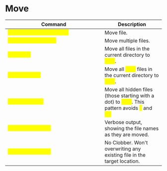 # Move

<table data-header-hidden data-full-width="true"><thead><tr><th width="296">Command</th><th>Description</th></tr></thead><tbody><tr><td><mark style="color:yellow;"><code>mv [file] /put/file/here</code></mark></td><td>Move file.</td></tr><tr><td><mark style="color:yellow;"><code>mv file1 file2 /dir</code></mark></td><td>Move multiple files.</td></tr><tr><td><mark style="color:yellow;"><code>mv * /dir</code></mark></td><td>Move all files in the current directory to <mark style="color:yellow;"><code>/dir</code></mark>.</td></tr><tr><td><mark style="color:yellow;"><code>mv *.txt /dir</code></mark></td><td>Move all <mark style="color:yellow;"><code>.txt</code></mark> files in the current directory to <mark style="color:yellow;"><code>/dir</code></mark>.</td></tr><tr><td><mark style="color:yellow;"><code>mv .[^.]* /dir</code></mark></td><td>Move all hidden files (those starting with a dot) to <mark style="color:yellow;"><code>/dir</code></mark>. This pattern avoids <mark style="color:yellow;"><code>.</code></mark> and <mark style="color:yellow;"><code>..</code>.</mark></td></tr><tr><td><mark style="color:yellow;"><code>mv -v [file] /dir</code></mark></td><td>Verbose output, showing the file names as they are moved.</td></tr><tr><td><mark style="color:yellow;"><code>mv -n [file] /dir</code></mark></td><td>No Clobber. Won't overwriting any existing file in the target location.</td></tr></tbody></table>
